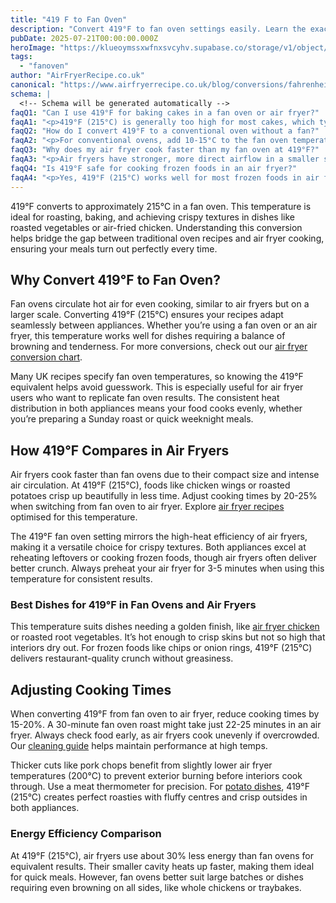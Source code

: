 ```yaml
---
title: "419 F to Fan Oven"
description: "Convert 419°F to fan oven settings easily. Learn the exact temperature and how it compares to air fryer cooking for perfect results every time."
pubDate: 2025-07-21T00:00:00.000Z
heroImage: "https://klueoymssxwfnxsvcyhv.supabase.co/storage/v1/object/public/Shmucket/419-f-to-fan-oven.png"
tags:
  - "fanoven"
author: "AirFryerRecipe.co.uk"
canonical: "https://www.airfryerrecipe.co.uk/blog/conversions/fahrenheit-to-fan-oven/419-f-to-fan-oven"
schema: |
  <!-- Schema will be generated automatically -->
faqQ1: "Can I use 419°F for baking cakes in a fan oven or air fryer?"
faqA1: "<p>419°F (215°C) is generally too high for most cakes, which typically bake at 160-180°C in fan ovens. In air fryers, stick to 160°C for sponge cakes to prevent burning. For <a href=https://www.airfryerrecipe.co.uk/recipe-category/cakes>air fryer cake recipes</a>, lower temperatures work best.</p>"
faqQ2: "How do I convert 419°F to a conventional oven without a fan?"
faqA2: "<p>For conventional ovens, add 10-15°C to the fan oven temperature. 419°F equals about 230-235°C in a conventional oven. Air fryers still mimic fan oven settings more closely, so no conversion is needed when switching between them.</p>"
faqQ3: "Why does my air fryer cook faster than my fan oven at 419°F?"
faqA3: "<p>Air fryers have stronger, more direct airflow in a smaller space, intensifying heat transfer. At 419°F (215°C), this means faster crisping - typically 25% quicker than fan ovens. Always monitor food closely during the last few minutes of cooking.</p>"
faqQ4: "Is 419°F safe for cooking frozen foods in an air fryer?"
faqA4: "<p>Yes, 419°F (215°C) works well for most frozen foods in air fryers, giving them a crisp finish. However, check packaging instructions, as some items (like delicate pastries) may require lower temps. Always shake the basket halfway for even cooking.</p>"
---
```

<p>419°F converts to approximately 215°C in a fan oven. This temperature is ideal for roasting, baking, and achieving crispy textures in dishes like roasted vegetables or air-fried chicken. Understanding this conversion helps bridge the gap between traditional oven recipes and air fryer cooking, ensuring your meals turn out perfectly every time.</p>

<h2>Why Convert 419°F to Fan Oven?</h2>
<p>Fan ovens circulate hot air for even cooking, similar to air fryers but on a larger scale. Converting 419°F (215°C) ensures your recipes adapt seamlessly between appliances. Whether you’re using a fan oven or an air fryer, this temperature works well for dishes requiring a balance of browning and tenderness. For more conversions, check out our <a href=https://www.airfryerrecipe.co.uk/air-fryer-conversion-chart>air fryer conversion chart</a>.</p>
<p>Many UK recipes specify fan oven temperatures, so knowing the 419°F equivalent helps avoid guesswork. This is especially useful for air fryer users who want to replicate fan oven results. The consistent heat distribution in both appliances means your food cooks evenly, whether you’re preparing a Sunday roast or quick weeknight meals.</p>

<h2>How 419°F Compares in Air Fryers</h2>
<p>Air fryers cook faster than fan ovens due to their compact size and intense air circulation. At 419°F (215°C), foods like chicken wings or roasted potatoes crisp up beautifully in less time. Adjust cooking times by 20-25% when switching from fan oven to air fryer. Explore <a href=https://www.airfryerrecipe.co.uk/recipes>air fryer recipes</a> optimised for this temperature.</p>
<p>The 419°F fan oven setting mirrors the high-heat efficiency of air fryers, making it a versatile choice for crispy textures. Both appliances excel at reheating leftovers or cooking frozen foods, though air fryers often deliver better crunch. Always preheat your air fryer for 3-5 minutes when using this temperature for consistent results.</p>

<h3>Best Dishes for 419°F in Fan Ovens and Air Fryers</h3>
<p>This temperature suits dishes needing a golden finish, like <a href=https://www.airfryerrecipe.co.uk/recipe-category/chicken>air fryer chicken</a> or roasted root vegetables. It’s hot enough to crisp skins but not so high that interiors dry out. For frozen foods like chips or onion rings, 419°F (215°C) delivers restaurant-quality crunch without greasiness.</p>

<h2>Adjusting Cooking Times</h2>
<p>When converting 419°F from fan oven to air fryer, reduce cooking times by 15-20%. A 30-minute fan oven roast might take just 22-25 minutes in an air fryer. Always check food early, as air fryers cook unevenly if overcrowded. Our <a href=https://www.airfryerrecipe.co.uk/air-fryer-cleaner>cleaning guide</a> helps maintain performance at high temps.</p>
<p>Thicker cuts like pork chops benefit from slightly lower air fryer temperatures (200°C) to prevent exterior burning before interiors cook through. Use a meat thermometer for precision. For <a href=https://www.airfryerrecipe.co.uk/recipe-category/potatoes>potato dishes</a>, 419°F (215°C) creates perfect roasties with fluffy centres and crisp outsides in both appliances.</p>

<h3>Energy Efficiency Comparison</h3>
<p>At 419°F (215°C), air fryers use about 30% less energy than fan ovens for equivalent results. Their smaller cavity heats up faster, making them ideal for quick meals. However, fan ovens better suit large batches or dishes requiring even browning on all sides, like whole chickens or traybakes.</p>
